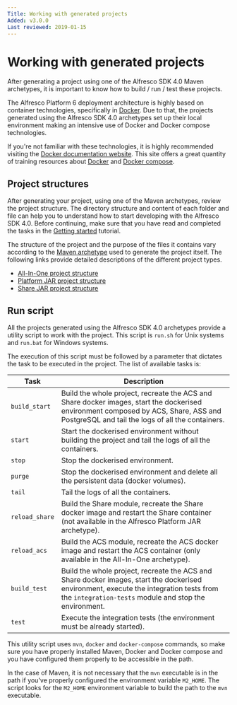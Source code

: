 ```yaml
---
Title: Working with generated projects
Added: v3.0.0
Last reviewed: 2019-01-15
---
```

# Working with generated projects

After generating a project using one of the Alfresco SDK 4.0 Maven archetypes, it is important to know how to build / run / test these projects.

The Alfresco Platform 6 deployment architecture is highly based on container technologies, specifically in 
[Docker](http://docs.alfresco.com/6.0/concepts/master-deploy.html). Due to that, the projects generated using the Alfresco SDK 4.0 archetypes set up their
local environment making an intensive use of Docker and Docker compose technologies.

If you're not familiar with these technologies, it is highly recommended visiting the [Docker documentation website](https://docs.docker.com). This site offers
a great quantity of training resources about [Docker](https://docs.docker.com/get-started/) and [Docker compose](https://docs.docker.com/compose/gettingstarted/).

## Project structures

After generating your project, using one of the Maven archetypes, review the project structure. The directory structure and content of each folder and file 
can help you to understand how to start developing with the Alfresco SDK 4.0. Before continuing, make sure that you have read and completed the tasks in the 
[Getting started](../getting-started.md) tutorial.

The structure of the project and the purpose of the files it contains vary according to the [Maven archetype](../mvn-archetypes.md) used to generate the project 
itself. The following links provide detailed descriptions of the different project types.

* [All-In-One project structure](structure-aio.md)
* [Platform JAR project structure](structure-platform.md)
* [Share JAR project structure](structure-share.md)

## Run script

All the projects generated using the Alfresco SDK 4.0 archetypes provide a utility script to work with the project. This script is `run.sh` for Unix systems
and `run.bat` for Windows systems.

The execution of this script must be followed by a parameter that dictates the task to be executed in the project. The list of available tasks is:

Task | Description
--- | ---
`build_start` | Build the whole project, recreate the ACS and Share docker images, start the dockerised environment composed by ACS, Share, ASS and PostgreSQL and tail the logs of all the containers.
`start` | Start the dockerised environment without building the project and tail the logs of all the containers.
`stop` | Stop the dockerised environment.
`purge` | Stop the dockerised environment and delete all the persistent data (docker volumes).
`tail` | Tail the logs of all the containers.
`reload_share` | Build the Share module, recreate the Share docker image and restart the Share container (not available in the Alfresco Platform JAR archetype).
`reload_acs` | Build the ACS module, recreate the ACS docker image and restart the ACS container (only available in the All-In-One archetype).
`build_test` | Build the whole project, recreate the ACS and Share docker images, start the dockerised environment, execute the integration tests from the `integration-tests` module and stop the environment.
`test` | Execute the integration tests (the environment must be already started).

This utility script uses `mvn`, `docker` and `docker-compose` commands, so make sure you have properly installed Maven, Docker and Docker compose and you have 
configured them properly to be accessible in the path.

In the case of Maven, it is not necessary that the `mvn` executable is in the path if you've properly configured the environment variable `M2_HOME`. The script
looks for the `M2_HOME` environment variable to build the path to the `mvn` executable. 

